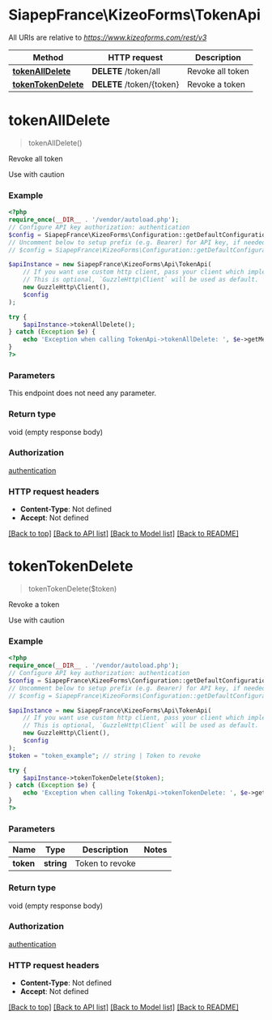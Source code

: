 # SiapepFrance\KizeoForms\TokenApi

All URIs are relative to *https://www.kizeoforms.com/rest/v3*

Method | HTTP request | Description
------------- | ------------- | -------------
[**tokenAllDelete**](TokenApi.md#tokenAllDelete) | **DELETE** /token/all | Revoke all token
[**tokenTokenDelete**](TokenApi.md#tokenTokenDelete) | **DELETE** /token/{token} | Revoke a token

# **tokenAllDelete**
> tokenAllDelete()

Revoke all token

Use with caution

### Example
```php
<?php
require_once(__DIR__ . '/vendor/autoload.php');
// Configure API key authorization: authentication
$config = SiapepFrance\KizeoForms\Configuration::getDefaultConfiguration()->setApiKey('Authorization', 'YOUR_API_KEY');
// Uncomment below to setup prefix (e.g. Bearer) for API key, if needed
// $config = SiapepFrance\KizeoForms\Configuration::getDefaultConfiguration()->setApiKeyPrefix('Authorization', 'Bearer');

$apiInstance = new SiapepFrance\KizeoForms\Api\TokenApi(
    // If you want use custom http client, pass your client which implements `GuzzleHttp\ClientInterface`.
    // This is optional, `GuzzleHttp\Client` will be used as default.
    new GuzzleHttp\Client(),
    $config
);

try {
    $apiInstance->tokenAllDelete();
} catch (Exception $e) {
    echo 'Exception when calling TokenApi->tokenAllDelete: ', $e->getMessage(), PHP_EOL;
}
?>
```

### Parameters
This endpoint does not need any parameter.

### Return type

void (empty response body)

### Authorization

[authentication](../../README.md#authentication)

### HTTP request headers

 - **Content-Type**: Not defined
 - **Accept**: Not defined

[[Back to top]](#) [[Back to API list]](../../README.md#documentation-for-api-endpoints) [[Back to Model list]](../../README.md#documentation-for-models) [[Back to README]](../../README.md)

# **tokenTokenDelete**
> tokenTokenDelete($token)

Revoke a token

Use with caution

### Example
```php
<?php
require_once(__DIR__ . '/vendor/autoload.php');
// Configure API key authorization: authentication
$config = SiapepFrance\KizeoForms\Configuration::getDefaultConfiguration()->setApiKey('Authorization', 'YOUR_API_KEY');
// Uncomment below to setup prefix (e.g. Bearer) for API key, if needed
// $config = SiapepFrance\KizeoForms\Configuration::getDefaultConfiguration()->setApiKeyPrefix('Authorization', 'Bearer');

$apiInstance = new SiapepFrance\KizeoForms\Api\TokenApi(
    // If you want use custom http client, pass your client which implements `GuzzleHttp\ClientInterface`.
    // This is optional, `GuzzleHttp\Client` will be used as default.
    new GuzzleHttp\Client(),
    $config
);
$token = "token_example"; // string | Token to revoke

try {
    $apiInstance->tokenTokenDelete($token);
} catch (Exception $e) {
    echo 'Exception when calling TokenApi->tokenTokenDelete: ', $e->getMessage(), PHP_EOL;
}
?>
```

### Parameters

Name | Type | Description  | Notes
------------- | ------------- | ------------- | -------------
 **token** | **string**| Token to revoke |

### Return type

void (empty response body)

### Authorization

[authentication](../../README.md#authentication)

### HTTP request headers

 - **Content-Type**: Not defined
 - **Accept**: Not defined

[[Back to top]](#) [[Back to API list]](../../README.md#documentation-for-api-endpoints) [[Back to Model list]](../../README.md#documentation-for-models) [[Back to README]](../../README.md)

